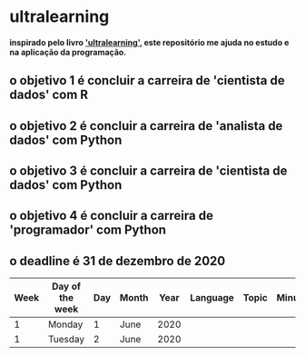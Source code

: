 # ultralearning

#### inspirado pelo livro ['ultralearning'](https://www.amazon.com.br/Ultralearning-Master-Outsmart-Competition-Accelerate/dp/006285268X), este repositório me ajuda no estudo e na aplicação da programação.     

## o objetivo 1 é concluir a carreira de 'cientista de dados' com R
## o objetivo 2 é concluir a carreira de 'analista de dados' com Python
## o objetivo 3 é concluir a carreira de 'cientista de dados' com Python
## o objetivo 4 é concluir a carreira de 'programador' com Python

## o deadline é 31 de dezembro de 2020
  
| Week | Day of the week | Day | Month | Year | Language |    Topic    | Minutes | Certificate |  
|------|-----------------|-----|-------|------|----------|-------------|---------|-------------|
|  1   |      Monday     |  1  | June  | 2020 |          |             |         |             |              
|  1   |      Tuesday    |  2  | June  | 2020 |          |             |         |             |              

